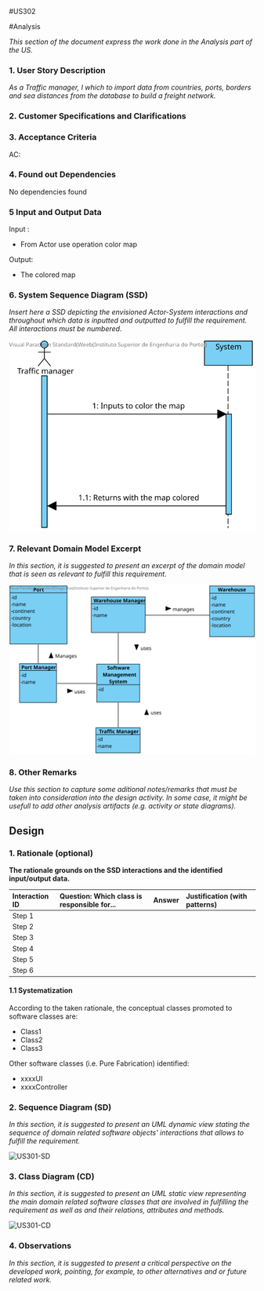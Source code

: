 #US302

#Analysis

*This section of the document express the work done in the Analysis part of the US.*

### 1. User Story Description

*As a Traffic manager, I which to import data from countries, ports, borders and sea distances from the database to build a freight network.*

### 2. Customer Specifications and Clarifications



### 3. Acceptance Criteria

AC:


### 4. Found out Dependencies

No dependencies found

### 5 Input and Output Data

Input :

* From Actor use operation color map

Output:

* The colored map

### 6. System Sequence Diagram (SSD)

*Insert here a SSD depicting the envisioned Actor-System interactions and throughout which data is inputted and outputted to fulfill the requirement. All interactions must be numbered.*

![US302-SSD](US302-SSD.svg)


### 7. Relevant Domain Model Excerpt
*In this section, it is suggested to present an excerpt of the domain model that is seen as relevant to fulfill this requirement.*

![US302-MD](US302-MD.svg)

### 8. Other Remarks

*Use this section to capture some aditional notes/remarks that must be taken into consideration into the design activity. In some case, it might be usefull to add other analysis artifacts (e.g. activity or state diagrams).*



## Design

### 1. Rationale (optional)

**The rationale grounds on the SSD interactions and the identified input/output data.**

| Interaction ID | Question: Which class is responsible for... | Answer  | Justification (with patterns)  |
|:-------------  |:--------------------- |:------------|:---------------------------- |
| Step 1  		 |							 |             |                              |
| Step 2  		 |							 |             |                              |
| Step 3  		 |							 |             |                              |
| Step 4  		 |							 |             |                              |
| Step 5  		 |							 |             |                              |
| Step 6  		 |							 |             |                              |

#### 1.1 Systematization

According to the taken rationale, the conceptual classes promoted to software classes are:

 * Class1
 * Class2
 * Class3

Other software classes (i.e. Pure Fabrication) identified:
 * xxxxUI
 * xxxxController

### 2. Sequence Diagram (SD)

*In this section, it is suggested to present an UML dynamic view stating the sequence of domain related software objects' interactions that allows to fulfill the requirement.*

![US301-SD](US301-SD.svg)

### 3. Class Diagram (CD)

*In this section, it is suggested to present an UML static view representing the main domain related software classes that are involved in fulfilling the requirement as well as and their relations, attributes and methods.*

![US301-CD](US301-CD.svg)

### 4. Observations

*In this section, it is suggested to present a critical perspective on the developed work, pointing, for example, to other alternatives and or future related work.*

